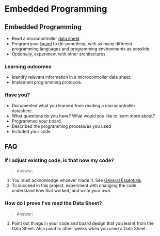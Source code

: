 # Embedded Programming

## Embedded Programming

* Read a microcontroller [data sheet](http://academy.cba.mit.edu/classes/embedded_programming/doc8183.pdf).
* Program your [board](http://academy.cba.mit.edu/classes/electronics_design/index.html) to do something, with as many different programming languages and programming environments as possible.
* Optionally, experiment with other architectures

### Learning outcomes

* Identify relevant information in a microcontroller data sheet.
* Implement programming protocols.

### Have you?

* Documented what you learned from reading a microcontroller datasheet.
* What questions do you have? What would you like to learn more about?
* Programmed your board
* Described the programming process/es you used
* Included your code

## FAQ

### If I adjust existing code, is that now my code?
> Answer:
1. You must acknowledge whoever made it. See [General Essentials](general_essentials.md).
2. To succeed in this project, experiment with changing the code, understand how that worked, and write your own.

### How do I prove I've read the Data Sheet?
> Answer:
1. Point out things in your code and board design that you learnt from the Data Sheet. Also point to other weeks when you used a Data Sheet.

